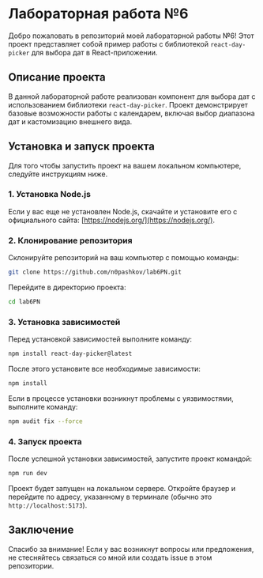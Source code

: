 


# Лабораторная работа №6

Добро пожаловать в репозиторий моей лабораторной работы №6! Этот проект представляет собой пример работы с библиотекой `react-day-picker` для выбора дат в React-приложении.

## Описание проекта

В данной лабораторной работе реализован компонент для выбора дат с использованием библиотеки `react-day-picker`. Проект демонстрирует базовые возможности работы с календарем, включая выбор диапазона дат и кастомизацию внешнего вида.

## Установка и запуск проекта

Для того чтобы запустить проект на вашем локальном компьютере, следуйте инструкциям ниже.

### 1. Установка Node.js

Если у вас еще не установлен Node.js, скачайте и установите его с официального сайта: [https://nodejs.org/](https://nodejs.org/).

### 2. Клонирование репозитория

Склонируйте репозиторий на ваш компьютер с помощью команды:

```bash
git clone https://github.com/n0pashkov/lab6PN.git
```

Перейдите в директорию проекта:

```bash
cd lab6PN
```

### 3. Установка зависимостей

Перед установкой зависимостей выполните команду:

```bash
npm install react-day-picker@latest
```

После этого установите все необходимые зависимости:

```bash
npm install
```

Если в процессе установки возникнут проблемы с уязвимостями, выполните команду:

```bash
npm audit fix --force
```

### 4. Запуск проекта

После успешной установки зависимостей, запустите проект командой:

```bash
npm run dev
```

Проект будет запущен на локальном сервере. Откройте браузер и перейдите по адресу, указанному в терминале (обычно это `http://localhost:5173`).

## Заключение

Спасибо за внимание! Если у вас возникнут вопросы или предложения, не стесняйтесь связаться со мной или создать issue в этом репозитории.

